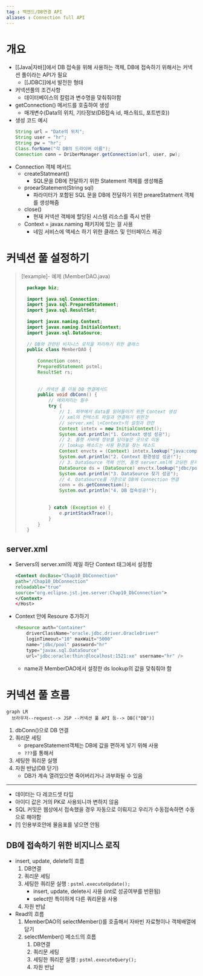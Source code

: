 ```yaml
---
tag : 백엔드/DB연결 API
aliases : Connection full API
---
```

# 개요
- [[Java|자바]]에서 DB 접속을 위해 사용하는 객체, DB에 접속하기 위해서는 커넥션 풀이라는 API가 필요
	- [[JDBC]]에서 발전한 형태
- 커넥션풀의 조건사항
	- 데이터베이스의 칼럼과 변수명을 맞춰줘야함
- getConnection() 메서드를 호출하여 생성
	- 매개변수(Data의 위치, 기타정보(DB접속 id, 패스워드, 포트번호))
- 생성 코드 예시
	```java
	String url = "Date의 위치";
	String user = "hr";
	String pw = "hr";
	Class.forName("각 DB의 드라이버 이름");
	Connection conn = DriberManager.getConnection(url, user, pw);
	```
- Connection 객체 메서드 
	- createStatmeant()
		- SQL문을 DB에 전달하기 위한 Statement 객체를 생성해줌
	- proearStatement(String sql)
		- 파라미터가 포함된 SQL 문을 DB에 전달하기 위한 preareStatment 객체를 생성해줌
	- close()
		- 현재 커넥션 객체에 할당된 시스템 리소스를 즉시 반환
	- Context = javax.naming 패키지에 있는 걸 사용
		- 네임 서비스에 액세스 하기 위한 클래스 및 인터페이스 제공


# 커넥션 풀 설정하기
>[!example]- 예제 (MemberDAO.java)
>```java
> 	package biz;
> 	
> 	import java.sql.Connection;
> 	import java.sql.PreparedStatement;
> 	import java.sql.ResultSet;
> 	
> 	import javax.naming.Context;
> 	import javax.naming.InitialContext;
> 	import javax.sql.DataSource;
> 	
> 	// DB와 관련된 비지니스 로직을 처리하기 위한 클래스
> 	public class MemberDAO {
> 	
> 		Connection conn;
> 		PreparedStatement pstml;
> 		ResultSet rs;
> 		
> 		
> 		// 커넥션 풀 이용 DB 연결메서드
> 		public void dbConn() {
> 			// 예외처리는 필수
> 			try {
> 				// 1. 외부에서 data를 읽어들이기 위한 Context 생성
> 				// xml의 컨텍스트 파일과 연결하기 위한것
> 				// server.xml \<Context>의 설정과 관련
> 				Context intetx = new InitialContext();
> 				System.out.println("1. Context 생성 성공");
> 				// 2. 톰켓 서버에 정보를 담아놓은 곳으로 이동
> 				// lookup 메소드는 사용 환경을 찾는 메소드
> 				Context envctx = (Context) intetx.lookup("java:comp/env"); // 가장 잘 막힘
> 				System.out.println("2. Context 환경생성 성공!");
> 				// 3. DataSource 객체 선언, 톰켓 server.xml에 코딩한 문자열 값
> 				DataSource ds = (DataSource) envctx.lookup("jdbc/pool");
> 				System.out.println("3. DataSource 찾기 성공");
> 				// 4. DataSource를 기준으로 DB에 Connection 연결
> 				conn = ds.getConnection();
> 				System.out.println("4. DB 접속성공!");
> 				
> 				
> 			} catch (Exception e) {
> 				e.printStackTrace();
> 			}
> 		}
> 	}
>```


## server.xml
- Servers의 server.xml의 제일 하단 Context 태그에서 설정함
	```xml
	<Context docBase="Chap10_DbConnection" 
	path="/Chap10_DbConnection" 
	reloadable="true"
	source="org.eclipse.jst.jee.server:Chap10_DbConnection">
	</Context>
	</Host>
	```
- Context 안에 Resoure 추가하기
	```java
	<Resource auth="Container" 
	    driverClassName="oracle.jdbc.driver.OracleDriver"
	    loginTimeout="10" maxWait="5000" 
	    name="jdbc/pool" password="hr"
	    type="javax.sql.DataSource"
	    url="jdbc:oracle:thin:@localhost:1521:xe" username="hr" />
	```
	- name과 MemberDAO에서 설정한 ds lookup의 값을 맞춰줘야 함

# 커넥션 풀 흐름
```mermaid
graph LR
  브라우저--request--> JSP --커넥션 풀 API 등--> DB[("DB")]
```
1. dbConn()으로 DB 연결
2. 쿼리문 세팅
	- prepareStatement객체는 DB에 값을 편하게 넣기 위해 사용
	- `???`를 통해서
3. 세팅한 쿼리문 실행
4. 자원 반납(DB 닫기)
	- DB가 계속 열려있으면 죽어버리거나 과부화될 수 있음
---
- 데이터는 다 레코드셋 타입
- 아이디 값은 거의 PK로 사용되니까 변하지 않음
- SQL 커밋은 웹상에서 접속했을 경우 자동으로 이뤄지고 우리가 수동접속하면 수동으로 해야함
- [!] 인용부호안에 물음표를 넣으면 안됨

## DB에 접속하기 위한 비지니스 로직
- insert, update, delete의 흐름
	1. DB연결
	2. 쿼리문 세팅
	3. 세팅한 쿼리문 실행 : `pstml.executeUpdate();`
		- insert, update, delete시 사용 (int로 성공여부를 반환됨)
		- select만 특이하게 다른 쿼리문을 사용
	4. 자원 반납
- Read의 흐름
	1. MemberDAO의 selectMember()를 호출해서 자바빈 자료형이나 객체배열에 담기
	2. selectMember() 메소드의 흐름
		1. DB연결
		2. 쿼리문 세팅
		3. 세팅한 쿼리문 실행 : `pstml.executeQuery();`
		4. 자원 반납

